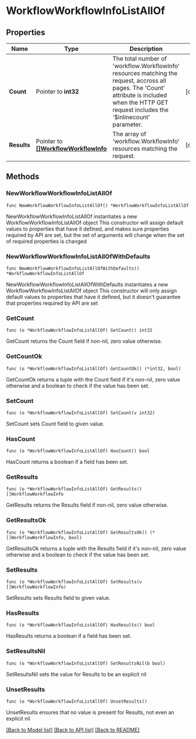 # WorkflowWorkflowInfoListAllOf

## Properties

Name | Type | Description | Notes
------------ | ------------- | ------------- | -------------
**Count** | Pointer to **int32** | The total number of &#39;workflow.WorkflowInfo&#39; resources matching the request, accross all pages. The &#39;Count&#39; attribute is included when the HTTP GET request includes the &#39;$inlinecount&#39; parameter. | [optional] 
**Results** | Pointer to [**[]WorkflowWorkflowInfo**](workflow.WorkflowInfo.md) | The array of &#39;workflow.WorkflowInfo&#39; resources matching the request. | [optional] 

## Methods

### NewWorkflowWorkflowInfoListAllOf

`func NewWorkflowWorkflowInfoListAllOf() *WorkflowWorkflowInfoListAllOf`

NewWorkflowWorkflowInfoListAllOf instantiates a new WorkflowWorkflowInfoListAllOf object
This constructor will assign default values to properties that have it defined,
and makes sure properties required by API are set, but the set of arguments
will change when the set of required properties is changed

### NewWorkflowWorkflowInfoListAllOfWithDefaults

`func NewWorkflowWorkflowInfoListAllOfWithDefaults() *WorkflowWorkflowInfoListAllOf`

NewWorkflowWorkflowInfoListAllOfWithDefaults instantiates a new WorkflowWorkflowInfoListAllOf object
This constructor will only assign default values to properties that have it defined,
but it doesn't guarantee that properties required by API are set

### GetCount

`func (o *WorkflowWorkflowInfoListAllOf) GetCount() int32`

GetCount returns the Count field if non-nil, zero value otherwise.

### GetCountOk

`func (o *WorkflowWorkflowInfoListAllOf) GetCountOk() (*int32, bool)`

GetCountOk returns a tuple with the Count field if it's non-nil, zero value otherwise
and a boolean to check if the value has been set.

### SetCount

`func (o *WorkflowWorkflowInfoListAllOf) SetCount(v int32)`

SetCount sets Count field to given value.

### HasCount

`func (o *WorkflowWorkflowInfoListAllOf) HasCount() bool`

HasCount returns a boolean if a field has been set.

### GetResults

`func (o *WorkflowWorkflowInfoListAllOf) GetResults() []WorkflowWorkflowInfo`

GetResults returns the Results field if non-nil, zero value otherwise.

### GetResultsOk

`func (o *WorkflowWorkflowInfoListAllOf) GetResultsOk() (*[]WorkflowWorkflowInfo, bool)`

GetResultsOk returns a tuple with the Results field if it's non-nil, zero value otherwise
and a boolean to check if the value has been set.

### SetResults

`func (o *WorkflowWorkflowInfoListAllOf) SetResults(v []WorkflowWorkflowInfo)`

SetResults sets Results field to given value.

### HasResults

`func (o *WorkflowWorkflowInfoListAllOf) HasResults() bool`

HasResults returns a boolean if a field has been set.

### SetResultsNil

`func (o *WorkflowWorkflowInfoListAllOf) SetResultsNil(b bool)`

 SetResultsNil sets the value for Results to be an explicit nil

### UnsetResults
`func (o *WorkflowWorkflowInfoListAllOf) UnsetResults()`

UnsetResults ensures that no value is present for Results, not even an explicit nil

[[Back to Model list]](../README.md#documentation-for-models) [[Back to API list]](../README.md#documentation-for-api-endpoints) [[Back to README]](../README.md)


